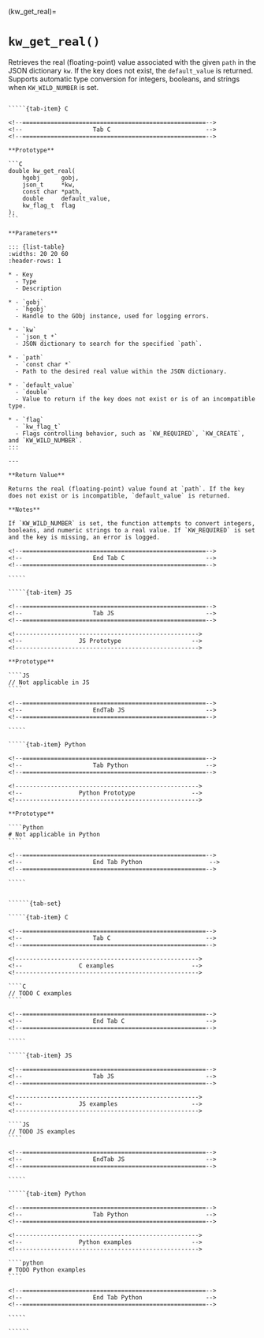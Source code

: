 <!-- ============================================================== -->
(kw_get_real)=
# `kw_get_real()`
<!-- ============================================================== -->

Retrieves the real (floating-point) value associated with the given `path` in the JSON dictionary `kw`. If the key does not exist, the `default_value` is returned. Supports automatic type conversion for integers, booleans, and strings when `KW_WILD_NUMBER` is set.

<!------------------------------------------------------------>
<!--                    Prototypes                          -->
<!------------------------------------------------------------>

``````{tab-set}

`````{tab-item} C

<!--====================================================-->
<!--                    Tab C                           -->
<!--====================================================-->

**Prototype**

```C
double kw_get_real(
    hgobj      gobj,
    json_t     *kw,
    const char *path,
    double     default_value,
    kw_flag_t  flag
);
```

**Parameters**

::: {list-table}
:widths: 20 20 60
:header-rows: 1

* - Key
  - Type
  - Description

* - `gobj`
  - `hgobj`
  - Handle to the GObj instance, used for logging errors.

* - `kw`
  - `json_t *`
  - JSON dictionary to search for the specified `path`.

* - `path`
  - `const char *`
  - Path to the desired real value within the JSON dictionary.

* - `default_value`
  - `double`
  - Value to return if the key does not exist or is of an incompatible type.

* - `flag`
  - `kw_flag_t`
  - Flags controlling behavior, such as `KW_REQUIRED`, `KW_CREATE`, and `KW_WILD_NUMBER`.
:::

---

**Return Value**

Returns the real (floating-point) value found at `path`. If the key does not exist or is incompatible, `default_value` is returned.

**Notes**

If `KW_WILD_NUMBER` is set, the function attempts to convert integers, booleans, and numeric strings to a real value. If `KW_REQUIRED` is set and the key is missing, an error is logged.

<!--====================================================-->
<!--                    End Tab C                       -->
<!--====================================================-->

`````

`````{tab-item} JS

<!--====================================================-->
<!--                    Tab JS                          -->
<!--====================================================-->

<!---------------------------------------------------->
<!--                JS Prototype                    -->
<!---------------------------------------------------->

**Prototype**

````JS
// Not applicable in JS
````

<!--====================================================-->
<!--                    EndTab JS                       -->
<!--====================================================-->

`````

`````{tab-item} Python

<!--====================================================-->
<!--                    Tab Python                      -->
<!--====================================================-->

<!---------------------------------------------------->
<!--                Python Prototype                -->
<!---------------------------------------------------->

**Prototype**

````Python
# Not applicable in Python
````

<!--====================================================-->
<!--                    End Tab Python                   -->
<!--====================================================-->

`````

``````

<!------------------------------------------------------------>
<!--                    Examples                            -->
<!------------------------------------------------------------>

```````{dropdown} Examples

``````{tab-set}

`````{tab-item} C

<!--====================================================-->
<!--                    Tab C                           -->
<!--====================================================-->

<!---------------------------------------------------->
<!--                C examples                      -->
<!---------------------------------------------------->

````C
// TODO C examples
````

<!--====================================================-->
<!--                    End Tab C                       -->
<!--====================================================-->

`````

`````{tab-item} JS

<!--====================================================-->
<!--                    Tab JS                          -->
<!--====================================================-->

<!---------------------------------------------------->
<!--                JS examples                     -->
<!---------------------------------------------------->

````JS
// TODO JS examples
````

<!--====================================================-->
<!--                    EndTab JS                       -->
<!--====================================================-->

`````

`````{tab-item} Python

<!--====================================================-->
<!--                    Tab Python                      -->
<!--====================================================-->

<!---------------------------------------------------->
<!--                Python examples                 -->
<!---------------------------------------------------->

````python
# TODO Python examples
````

<!--====================================================-->
<!--                    End Tab Python                  -->
<!--====================================================-->

`````

``````

```````
